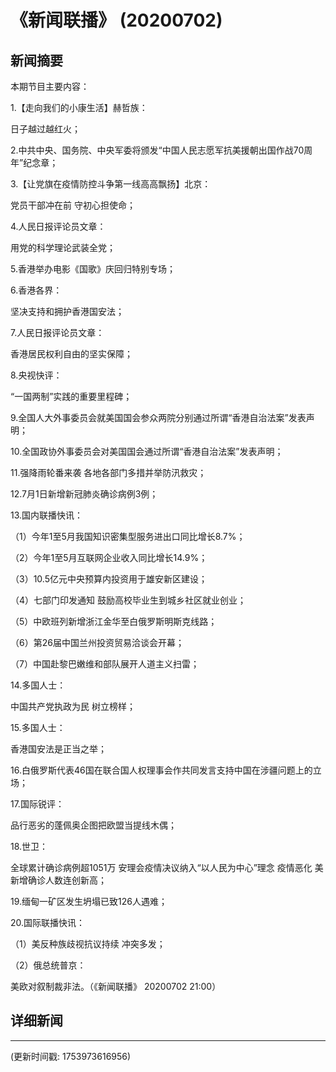 # 《新闻联播》 (20200702)

## 新闻摘要

本期节目主要内容：

1.【走向我们的小康生活】赫哲族：

日子越过越红火；

2.中共中央、国务院、中央军委将颁发“中国人民志愿军抗美援朝出国作战70周年”纪念章；

3.【让党旗在疫情防控斗争第一线高高飘扬】北京：

党员干部冲在前 守初心担使命；

4.人民日报评论员文章：

用党的科学理论武装全党；

5.香港举办电影《国歌》庆回归特别专场；

6.香港各界：

坚决支持和拥护香港国安法；

7.人民日报评论员文章：

香港居民权利自由的坚实保障；

8.央视快评：

“一国两制”实践的重要里程碑；

9.全国人大外事委员会就美国国会参众两院分别通过所谓“香港自治法案”发表声明；

10.全国政协外事委员会对美国国会通过所谓“香港自治法案”发表声明；

11.强降雨轮番来袭 各地各部门多措并举防汛救灾；

12.7月1日新增新冠肺炎确诊病例3例；

13.国内联播快讯：

（1）今年1至5月我国知识密集型服务进出口同比增长8.7%；

（2）今年1至5月互联网企业收入同比增长14.9%；

（3）10.5亿元中央预算内投资用于雄安新区建设；

（4）七部门印发通知 鼓励高校毕业生到城乡社区就业创业；

（5）中欧班列新增浙江金华至白俄罗斯明斯克线路；

（6）第26届中国兰州投资贸易洽谈会开幕；

（7）中国赴黎巴嫩维和部队展开人道主义扫雷；

14.多国人士：

中国共产党执政为民 树立榜样；

15.多国人士：

香港国安法是正当之举；

16.白俄罗斯代表46国在联合国人权理事会作共同发言支持中国在涉疆问题上的立场；

17.国际锐评：

品行恶劣的蓬佩奥企图把欧盟当提线木偶；

18.世卫：

全球累计确诊病例超1051万 安理会疫情决议纳入“以人民为中心”理念 疫情恶化 美新增确诊人数连创新高；

19.缅甸一矿区发生坍塌已致126人遇难；

20.国际联播快讯：

（1）美反种族歧视抗议持续 冲突多发；

（2）俄总统普京：

美欧对叙制裁非法。（《新闻联播》 20200702 21:00）

## 详细新闻

---

(更新时间戳: 1753973616956)

